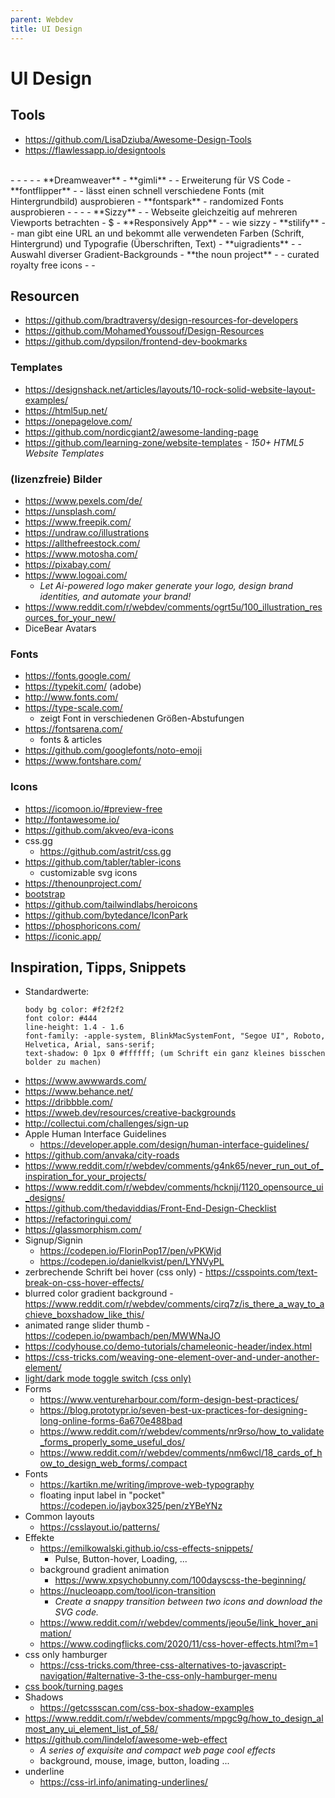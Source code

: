 ```yaml
---
parent: Webdev
title: UI Design
---
```


# UI Design

## Tools
- <https://github.com/LisaDziuba/Awesome-Design-Tools>
- <https://flawlessapp.io/designtools>
<br/>
- <https://www.figma.com/>
- <https://www.adobe.com/uk/products/xd.html>
- <https://balsamiq.com/>
- <https://www.sketchapp.com/>
- **Dreamweaver**
- **gimli**
  - <https://gimli.app/>
  - Erweiterung für VS Code
- **fontflipper**
  - <https://fontflipper.com>
  - lässt einen schnell verschiedene Fonts (mit Hintergrundbild) ausprobieren
- **fontspark**
  - randomized Fonts ausprobieren
  - <https://fontspark.app/>
- <https://www.fontkey.design/>
- <https://www.invisionapp.com/>
- **Sizzy**
  - <https://sizzy.co/>
  - Webseite gleichzeitig auf mehreren Viewports betrachten
  - $
- **Responsively App**
  - <https://github.com/manojVivek/responsively-app>
  - wie sizzy
- **stilify**
  - <http://stylifyme.com/>
  - man gibt eine URL an und bekommt alle verwendeten Farben (Schrift, Hintergrund) und Typografie (Überschriften, Text)
- **uigradients**
  - <https://uigradients.com/>
  - Auswahl diverser Gradient-Backgrounds
- **the noun project**
  - <https://thenounproject.com/>
  - curated royalty free icons 
- <https://hero-generator.netlify.app/>
- <https://github.com/Yqnn/svg-path-editor>


## Resourcen
- <https://github.com/bradtraversy/design-resources-for-developers>
- <https://github.com/MohamedYoussouf/Design-Resources>
- <https://github.com/dypsilon/frontend-dev-bookmarks>

### Templates
- <https://designshack.net/articles/layouts/10-rock-solid-website-layout-examples/>
- <https://html5up.net/>
- <https://onepagelove.com/>
- <https://github.com/nordicgiant2/awesome-landing-page>
- <https://github.com/learning-zone/website-templates> - *150+ HTML5 Website Templates*

### (lizenzfreie) Bilder
- <https://www.pexels.com/de/>
- <https://unsplash.com/>
- <https://www.freepik.com/>
- <https://undraw.co/illustrations>
- <https://allthefreestock.com/>
- <https://www.motosha.com/>
- <https://pixabay.com/>
- <https://www.logoai.com/>
  - *Let Ai-powered logo maker generate your logo, design brand identities, and automate your brand!*
- https://www.reddit.com/r/webdev/comments/ogrt5u/100_illustration_resources_for_your_new/
- DiceBear Avatars

### Fonts
- <https://fonts.google.com/>
- <https://typekit.com/> (adobe)
- <http://www.fonts.com/>
- <https://type-scale.com/>
  - zeigt Font in verschiedenen Größen-Abstufungen
- <https://fontsarena.com/>
  - fonts & articles
- <https://github.com/googlefonts/noto-emoji>
- <https://www.fontshare.com/>

### Icons
- <https://icomoon.io/#preview-free>
- <http://fontawesome.io/>
- <https://github.com/akveo/eva-icons>
- css.gg
  - <https://github.com/astrit/css.gg>
- <https://github.com/tabler/tabler-icons>
  - customizable svg icons
- <https://thenounproject.com/>
- [bootstrap](https://github.com/twbs/icons)
- <https://github.com/tailwindlabs/heroicons>
- <https://github.com/bytedance/IconPark>
- <https://phosphoricons.com/>
- <https://iconic.app/>


## Inspiration, Tipps, Snippets
- Standardwerte:
  ```
  body bg color: #f2f2f2
  font color: #444
  line-height: 1.4 - 1.6
  font-family: -apple-system, BlinkMacSystemFont, "Segoe UI", Roboto, Helvetica, Arial, sans-serif;
  text-shadow: 0 1px 0 #ffffff; (um Schrift ein ganz kleines bisschen bolder zu machen)
  ```
- <https://www.awwwards.com/>
- <https://www.behance.net/>
- <https://dribbble.com/>
- <https://wweb.dev/resources/creative-backgrounds>
- <http://collectui.com/challenges/sign-up>
- Apple Human Interface Guidelines
  - <https://developer.apple.com/design/human-interface-guidelines/>
- <https://github.com/anvaka/city-roads>
- <https://www.reddit.com/r/webdev/comments/g4nk65/never_run_out_of_inspiration_for_your_projects/>
- <https://www.reddit.com/r/webdev/comments/hcknjj/1120_opensource_ui_designs/>
- <https://github.com/thedaviddias/Front-End-Design-Checklist>
- <https://refactoringui.com/>
- <https://glassmorphism.com/>
- Signup/Signin
  - <https://codepen.io/FlorinPop17/pen/vPKWjd>
  - <https://codepen.io/danielkvist/pen/LYNVyPL>
- zerbrechende Schrift bei hover (css only) - <https://csspoints.com/text-break-on-css-hover-effects/>
- blurred color gradient background - <https://www.reddit.com/r/webdev/comments/cirq7z/is_there_a_way_to_achieve_boxshadow_like_this/>
- animated range slider thumb - <https://codepen.io/pwambach/pen/MWWNaJO>
- <https://codyhouse.co/demo-tutorials/chameleonic-header/index.html>
- <https://css-tricks.com/weaving-one-element-over-and-under-another-element/>
- [light/dark mode toggle switch (css only)](https://codepen.io/havardob/full/MWawKVy)
- Forms
  - <https://www.ventureharbour.com/form-design-best-practices/>
  - <https://blog.prototypr.io/seven-best-ux-practices-for-designing-long-online-forms-6a670e488bad>
  - <https://www.reddit.com/r/webdev/comments/nr9rso/how_to_validate_forms_properly_some_useful_dos/>
  - <https://www.reddit.com/r/webdev/comments/nm6wcl/18_cards_of_how_to_design_web_forms/.compact>
- Fonts
  - <https://kartikn.me/writing/improve-web-typography>
  - floating input label in "pocket" <https://codepen.io/jaybox325/pen/zYBeYNz>
- Common layouts
  - https://csslayout.io/patterns/
- Effekte
  - <https://emilkowalski.github.io/css-effects-snippets/>
    - Pulse, Button-hover, Loading, ...
  - background gradient animation
    - <https://www.xpsychobunny.com/100dayscss-the-beginning/>
  - <https://nucleoapp.com/tool/icon-transition>
    - *Create a snappy transition between two icons and download the SVG code.*
  - <https://www.reddit.com/r/webdev/comments/jeou5e/link_hover_animation/>
  - <https://www.codingflicks.com/2020/11/css-hover-effects.html?m=1>
- css only hamburger
  - <https://css-tricks.com/three-css-alternatives-to-javascript-navigation/#alternative-3-the-css-only-hamburger-menu>
- [css book/turning pages](https://codepen.io/amit_sheen/pen/WNweryv)
- Shadows
  - <https://getcssscan.com/css-box-shadow-examples>
- <https://www.reddit.com/r/webdev/comments/mpgc9g/how_to_design_almost_any_ui_element_list_of_58/>
- <https://github.com/lindelof/awesome-web-effect>
  - *A series of exquisite and compact web page cool effects*
  - background, mouse, image, button, loading ...
- underline
  - <https://css-irl.info/animating-underlines/>
